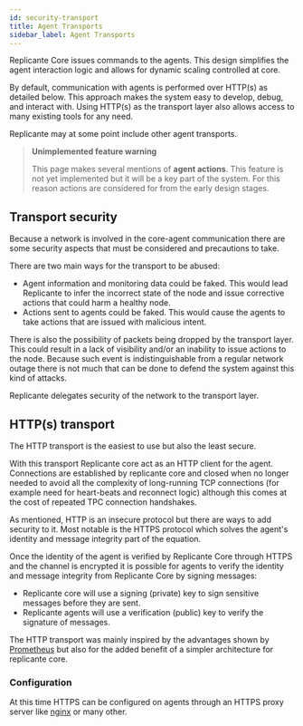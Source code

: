 ```yaml
---
id: security-transport
title: Agent Transports
sidebar_label: Agent Transports
---
```


Replicante Core issues commands to the agents.
This design simplifies the agent interaction logic and allows for dynamic scaling controlled at core.

By default, communication with agents is performed over HTTP(s) as detailed below.
This approach makes the system easy to develop, debug, and interact with.
Using HTTP(s) as the transport layer also allows access to many existing tools for any need.

Replicante may at some point include other agent transports.


<blockquote class="warning">

**Unimplemented feature warning**

This page makes several mentions of **agent actions**.
This feature is not yet implemented but it will be a key part of the system.
For this reason actions are considered for from the early design stages.

</blockquote>


## Transport security
Because a network is involved in the core-agent communication there are
some security aspects that must be considered and precautions to take.

There are two main ways for the transport to be abused:

  * Agent information and monitoring data could be faked.
    This would lead Replicante to infer the incorrect state of the node and issue corrective
    actions that could harm a healthy node.
  * Actions sent to agents could be faked.
    This would cause the agents to take actions that are issued with malicious intent.

There is also the possibility of packets being dropped by the transport layer.
This could result in a lack of visibility and/or an inability to issue actions to the node.
Because such event is indistinguishable from a regular network outage there is not much
that can be done to defend the system against this kind of attacks.

Replicante delegates security of the network to the transport layer.


## HTTP(s) transport
The HTTP transport is the easiest to use but also the least secure.

With this transport Replicante core act as an HTTP client for the agent.
Connections are established by replicante core and closed when no longer needed to avoid all
the complexity of long-running TCP connections (for example need for heart-beats and reconnect logic)
although this comes at the cost of repeated TPC connection handshakes.

As mentioned, HTTP is an insecure protocol but there are ways to add security to it.
Most notable is the HTTPS protocol which solves the agent's identity and message
integrity part of the equation.

Once the identity of the agent is verified by Replicante Core through HTTPS and the
channel is encrypted it is possible for agents to verify the identity and message
integrity from Replicante Core by signing messages:

  * Replicante core will use a signing (private) key to sign sensitive messages before they are sent.
  * Replicante agents will use a verification (public) key to verify the signature of messages.

The HTTP transport was mainly inspired by the advantages shown by
[Prometheus](https://prometheus.io/docs/introduction/faq/#why-do-you-pull-rather-than-push?)
but also for the added benefit of a simpler architecture for replicante core.


### Configuration
At this time HTTPS can be configured on agents through an HTTPS proxy server like
[nginx](https://www.nginx.com/) or many other.
